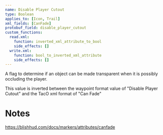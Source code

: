 ```yaml
---
name: Disable Player Cutout
type: Boolean
applies_to: [Icon, Trail]
xml_fields: [CanFade]
protobuf_field: disable_player_cutout
custom_functions:
  read.xml:
    function: inverted_xml_attribute_to_bool
    side_effects: []
  write.xml:
    function: bool_to_inverted_xml_attribute
    side_effects: []
---
```

A flag to determine if an object can be made transparent when it is possibly occluding the player.

This value is inverted between the waypoint format value of "Disable Player Cutout" and the TacO xml format of "Can Fade"


Notes
=====
https://blishhud.com/docs/markers/attributes/canfade
